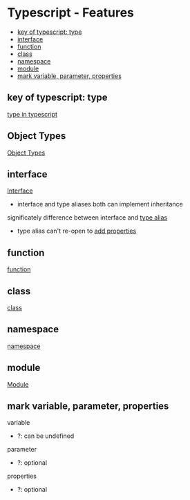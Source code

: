 # Typescript - Features

- [key of typescript: type](#key-of-typescript-type)
- [interface](#interface)
- [function](#function)
- [class](#class)
- [namespace](#namespace)
- [module](#module)
- [mark variable, parameter, properties](#mark-variable-parameter-properties)

## key of typescript: type

[type in typescript](typescript-type.md)

## Object Types

[Object Types](typescript-object-types.md)

## interface

[Interface](typescript-interface.md)

- interface and type aliases both can implement inheritance

significately difference between interface and [type alias](typescript-type-statement.md#name-type-alias)

- type alias can't re-open to [add properties]()

## function

[function](typescript-function.md)

## class

[class](typescript-class.md)

## namespace

[namespace](typescript-namespace.md)

## module

[Module](typescript-module.md)

## mark variable, parameter, properties

variable

- ?: can be undefined

parameter

- ?: optional

properties

- ?: optional
